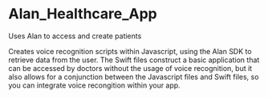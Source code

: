 # Alan_Healthcare_App
Uses Alan to access and create patients

Creates voice recognition scripts within Javascript, using the Alan SDK to retrieve data from the user. 
The Swift files construct a basic application that can be accessed by doctors without the usage of voice recognition,
but it also allows for a conjunction between the Javascript files and Swift files, so you can integrate voice recongition within your app.
